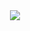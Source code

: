 <div align="center"> <img src="https://metrics.lecoq.io/HIM198?template=classic&config.timezone=Asia%2FShanghai"> </div>
